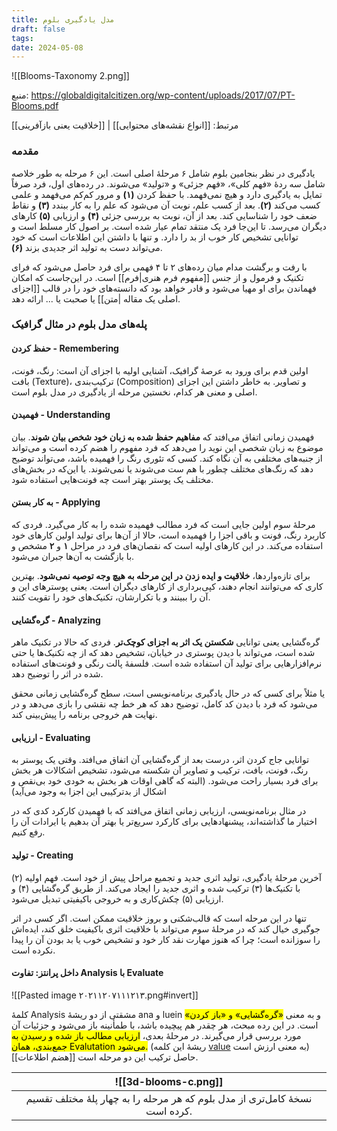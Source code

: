 ```yaml
---
title: مدل یادگیری بلوم
draft: false
tags: 
date: 2024-05-08
---
```

![[Blooms-Taxonomy 2.png]]

منبع: https://globaldigitalcitizen.org/wp-content/uploads/2017/07/PT-Blooms.pdf

مرتبط: [[انواع نقشه‌های محتوایی]] | [[خلاقیت یعنی بازآفرینی]]

### مقدمه

یادگیری در نظر بنجامین بلوم شامل ۶ مرحلهٔ اصلی است. این ۶ مرحله به طور خلاصه شامل سه ردهٔ «فهم کلی»، «فهم جزئی» و «تولید» می‌شوند. در رده‌های اول، فرد صرفاً تمایل به یادگیری دارد و هیچ نمی‌فهمد. با حفظ کردن **(۱)** و مرور کم‌کم می‌فهمد و علمی کسب می‌کند **(۲)**. بعد از کسب علم، نوبت آن می‌شود که علم را به کار ببندد **(۳)** و نقاط ضعف خود را شناسایی کند. بعد از آن، نوبت به بررسی جزئی **(۴)** و ارزیابی **(۵)** کارهای دیگران می‌رسد. تا این‌جا فرد یک منتقد تمام عیار شده است. بر اصول کار مسلط است و توانایی تشخیص کار خوب از بد را دارد. و تنها با داشتن این اطلاعات است که خود می‌تواند دست به تولید اثر جدیدی بزند **(۶)**.

با رفت و برگشت مدام میان رده‌های ۲ تا ۴ فهمی برای فرد حاصل می‌شود که فرای تکنیک و فرمول و از جنس [[مفهوم فرم هنری|فرم]] است. در این‌جاست که امکان فهماندن برای او مهیا می‌شود و قادر خواهد بود که دانسته‌های خود را در قالب [[اجزای اصلی یک مقاله |متن]] یا صحبت یا ... ارائه دهد. 

### پله‌های مدل بلوم در مثال گرافیک

#### حفظ کردن - Remembering

اولین قدم برای ورود به عرصهٔ گرافیک، آشنایی اولیه با اجزای آن است: رنگ، فونت، بافت (Texture)، ترکیب‌بندی (Composition) و تصاویر. به خاطر داشتن این اجزای اصلی و معنی هر کدام، نخستین مرحله از یادگیری در مدل بلوم است.
#### فهمیدن - Understanding

فهمیدن زمانی اتفاق می‌افتد که **مفاهیم حفظ شده به زبان خود شخص بیان شوند**. بیان موضوع به زبان شخصی این نوید را می‌دهد که فرد مفهوم را هضم کرده است و می‌تواند از جنبه‌های مختلفی به آن نگاه کند. کسی که تئوری رنگ را فهمیده باشد، می‌تواند توضیح دهد که رنگ‌های مختلف چطور با هم ست می‌شوند یا نمی‌شوند. یا این‌که در بخش‌های مختلف یک پوستر بهتر است چه فونت‌هایی استفاده شود.
#### به کار بستن - Applying

مرحلهٔ سوم اولین جایی است که فرد مطالب فهمیده شده را به کار می‌گیرد. فردی که کاربرد رنگ، فونت و باقی اجزا را فهمیده است، حالا از آن‌ها برای تولید اولین کارهای خود استفاده می‌کند. در این کارهای اولیه است که نقصان‌های فرد در مراحل **۱** و **۲** مشخص و با بازگشت به آن‌ها جبران می‌شود.

برای تازه‌واردها، **خلاقیت و ایده زدن در این مرحله به هیچ وجه توصیه نمی‌شود**. بهترین کاری که می‌توانند انجام دهند، کپی‌برداری از کارهای دیگران است. یعنی پوسترهای این و آن را ببینند و با تکرارشان، تکنیک‌های خود را تقویت کنند.
#### گره‌گشایی - Analyzing

گره‌گشایی یعنی توانایی **شکستن یک اثر به اجزای کوچک‌تر**. فردی که حالا در تکنیک ماهر شده است، می‌تواند با دیدن پوستری در خیابان، تشخیص دهد که از چه تکنیک‌ها یا حتی نرم‌افزارهایی برای تولید آن استفاده شده است. فلسفهٔ پالت رنگی و فونت‌های استفاده شده در اثر را توضیح دهد.

یا مثلاً برای کسی که در حال یادگیری برنامه‌نویسی است، سطح گره‌گشایی زمانی محقق می‌شود که فرد با دیدن کد کامل، توضیح دهد که هر خط چه نقشی را بازی می‌دهد و در نهایت هم خروجی برنامه را پیش‌بینی کند.
#### ارزیابی - Evaluating

توانایی جاج کردن اثر، درست بعد از گره‌گشایی آن اتفاق می‌افتد. وقتی یک پوستر به رنگ، فونت، بافت، ترکیب و تصاویر آن شکسته می‌شود، تشخیص اشکالات هر بخش برای فرد بسیار راحت می‌شود. (البته که گاهی اوقات هر بخش به خودی خود بی‌نقص و اشکال از بدترکیبی این اجزا به وجود می‌آید)

در مثال برنامه‌نویسی، ارزیابی زمانی اتفاق می‌افتد که با فهمیدن کارکرد کدی که در اختیار ما گذاشته‌اند، پیشنهادهایی برای کارکرد سریع‌تر یا بهتر آن بدهیم یا ایرادات آن را رفع کنیم.
#### تولید - Creating

آخرین مرحلهٔ یادگیری، تولید اثری جدید و تجمیع مراحل پیش از خود است. فهم اولیه (۲) با تکنیک‌ها (۳) ترکیب شده و اثری جدید را ایجاد می‌کند. از طریق گره‌گشایی (۴) و ارزیابی (۵) چکش‌کاری و به خروجی باکیفیتی تبدیل می‌شود.

تنها در این مرحله است که قالب‌شکنی و بروز خلاقیت ممکن است. اگر کسی در اثر جوگیری خیال کند که در مرحلهٔ سوم می‌تواند با خلاقیت اثری باکیفیت خلق کند، ایده‌اش را سوزانده است؛ چرا که هنوز مهارت نقد کار خود و تشخیص خوب یا بد بودن آن را پیدا نکرده است.
#### داخل پرانتز: تفاوت Analysis با Evaluate

![[Pasted image ۲۰۲۱۱۲۰۷۱۱۱۲۱۳.png#invert]]

کلمهٔ Analysis مشقتی از دو ریشهٔ ana و luein و به معنی <mark class='highlight-yellow'>«گره‌گشایی» و «باز کردن»</mark> است. در این رده مبحث، هر چقدر هم پیچیده باشد، با طمأنینه باز می‌شود و جزئیات آن مورد بررسی قرار می‌گیرند. در مرحلهٔ بعدی، <mark class='highlight-red'>ارزیابی مطالب باز شده و رسیدن به جمع‌بندی، همان Evalutation می‌شود.</mark> (ریشهٔ این کلمه [value](https://www.etymonline.com/word/value) به معنی ارزش است) [[هضم اطلاعات]] حاصل ترکیب این دو مرحله است.


| ![[3d-blooms-c.png]]                                                                          |
| --------------------------------------------------------------------------------------------- |
| <center>نسخهٔ کامل‌تری از مدل بلوم که هر مرحله را به چهار پلهٔ مختلف تقسیم کرده است.</center> |
